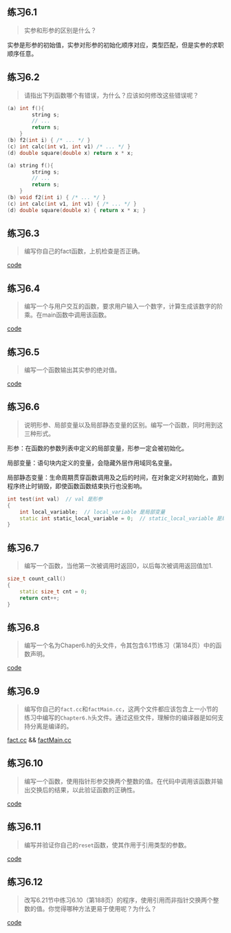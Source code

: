 ## 练习6.1

> 实参和形参的区别是什么？

实参是形参的初始值，实参对形参的初始化顺序对应，类型匹配，但是实参的求职顺序任意。

## 练习6.2

> 请指出下列函数哪个有错误，为什么？应该如何修改这些错误呢？

```cpp
(a) int f(){
    	string s;
    	// ...
    	return s;
	}
(b) f2(int i) { /* ... */ }
(c) int calc(int v1, int v1) /* ... */ }
(d) double square(double x) return x * x;
```

```cpp
(a) string f(){
    	string s;
    	// ...
    	return s;
	}
(b) void f2(int i) { /* ... */ }
(c) int calc(int v1, int v1) { /* ... */ }
(d) double square(double x) { return x * x; }
```

## 练习6.3

> 编写你自己的fact函数，上机检查是否正确。

[code](https://github.com/hao555sky/CppPrimer/blob/master/Chapter_6/ex6_3.cpp)

## 练习6.4

> 编写一个与用户交互的函数，要求用户输入一个数字，计算生成该数字的阶乘。在main函数中调用该函数。

[code](https://github.com/hao555sky/CppPrimer/blob/master/Chapter_6/ex6_4.cpp)

## 练习6.5

> 编写一个函数输出其实参的绝对值。

[code](https://github.com/hao555sky/CppPrimer/blob/master/Chapter_6/ex6_5.cpp)

## 练习6.6

> 说明形参、局部变量以及局部静态变量的区别。编写一个函数，同时用到这三种形式。

形参：在函数的参数列表中定义的局部变量，形参一定会被初始化。

局部变量：语句块内定义的变量，会隐藏外层作用域同名变量。

局部静态变量：生命周期贯穿函数调用及之后的时间，在对象定义时初始化，直到程序终止时销毁，即使函数函数结束执行也没影响。

```cpp
int test(int val)  // val 是形参
{
    int local_variable;  // local_variable 是局部变量
    static int static_local_variable = 0;  // static_local_variable 是局部静态变量
}
```

## 练习6.7

> 编写一个函数，当他第一次被调用时返回0，以后每次被调用返回值加1.

```cpp
size_t count_call()
{
	static size_t cnt = 0;
	return cnt++;
}
```

## 练习6.8

> 编写一个名为Chaper6.h的头文件，令其包含6.1节练习（第184页）中的函数声明。

[code](https://github.com/hao555sky/CppPrimer/blob/master/Chapter_6/Chapter6.h)

## 练习6.9

> 编写你自己的`fact.cc`和`factMain.cc`，这两个文件都应该包含上一小节的练习中编写的`Chapter6.h`头文件。通过这些文件，理解你的编译器是如何支持分离是编译的。

[fact.cc](https://github.com/hao555sky/CppPrimer/blob/master/Chapter_6/fact.cc) && [factMain.cc](https://github.com/hao555sky/CppPrimer/blob/master/Chapter_6/factMain.cc)

## 练习6.10

> 编写一个函数，使用指针形参交换两个整数的值。在代码中调用该函数并输出交换后的结果，以此验证函数的正确性。

[code](https://github.com/hao555sky/CppPrimer/blob/master/Chapter_6/ex6_10.cpp)

## 练习6.11

> 编写并验证你自己的`reset`函数，使其作用于引用类型的参数。

[code](https://github.com/hao555sky/CppPrimer/blob/master/Chapter_6/ex6_11.cpp)

## 练习6.12

> 改写6.21节中练习6.10（第188页）的程序，使用引用而非指针交换两个整数的值。你觉得哪种方法更易于使用呢？为什么？

[code](https://github.com/hao555sky/CppPrimer/blob/master/Chapter_6/ex6_12.cpp)